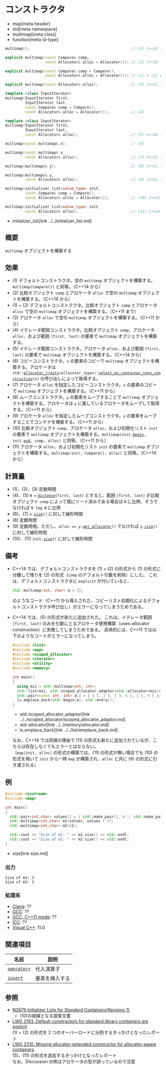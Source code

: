 # コンストラクタ
* map[meta header]
* std[meta namespace]
* multimap[meta class]
* function[meta id-type]

```cpp
multimap();                                              // (1) C++14 から

explicit multimap(const Compare& comp,
                  const Allocator& alloc = Allocator()); // (2) C++14 まで

explicit multimap(const Compare& comp = Compare(),
                  const Allocator& alloc = Allocator()); // (1) + (2) C++11 まで

explicit multimap(const Allocator& alloc);               // (3) C++11 から

template <class InputIterator>
multimap(InputIterator first,
         InputIterator last,
         const Compare& comp = Compare(),
         const Allocator& alloc = Allocator());          // (4)

template <class InputIterator>
multimap(InputIterator first,
         InputIterator last,
         const Allocator& alloc);                        // (5) C++14 から

multimap(const multimap& x);                             // (6)

multimap(const multimap& x,
         const Allocator& alloc);                        // (7) C++11 から

multimap(multimap&& y);                                  // (8) C++11 から

multimap(multimap&& y,
         const Allocator& alloc);                        // (9) C++11 から

multimap(initializer_list<value_type> init,
         const Compare& comp = Compare(),
         const Allocator& alloc = Allocator());          // (10) C++11 から

multimap(initializer_list<value_type> init,
         const Allocator& alloc);                        // (11) C++14 から
```
* initializer_list[link ../../initializer_list.md]


## 概要
`multimap` オブジェクトを構築する


## 効果
- (1) デフォルトコンストラクタ。空の `multimap` オブジェクトを構築する。`multimap(Compare())` と同等。（C++14 から）
- (2) 比較オブジェクト `comp` とアロケータ `alloc` で空の `multimap` オブジェクトを構築する。（C++14 から）
- (1) + (2) デフォルトコンストラクタ。比較オブジェクト `comp` とアロケータ `alloc` で空の `multimap` オブジェクトを構築する。（C++11 まで）
- (3) アロケータ `alloc` で空の `multimap` オブジェクトを構築する。（C++11 から）
- (4) イテレータ範囲コンストラクタ。比較オブジェクト `comp`、アロケータ `alloc`、および範囲 `[first, last)` の要素で `multimap` オブジェクトを構築する。
- (5) イテレータ範囲コンストラクタ。アロケータ `alloc`、および範囲 `[first, last)` の要素で `multimap` オブジェクトを構築する。（C++14 から）
- (6) コピーコンストラクタ。`x` の要素のコピーで `multimap` オブジェクトを構築する。アロケータは `std::`[`allocator_traits`](../../memory/allocator_traits.md)`<allocator_type>::`[`select_on_container_copy_construction`](../../memory/allocator_traits/select_on_container_copy_construction.md)`(x)` の呼び出しによって取得する。
- (7) アロケータ `alloc` を指定したコピーコンストラクタ。`x` の要素のコピーで `multimap` オブジェクトを構築する。（C++11 から）
- (8) ムーブコンストラクタ。`y` の要素をムーブすることで `multimap` オブジェクトを構築する。アロケータは `y` に属しているアロケータをムーブして取得する。（C++11 から）
- (9) アロケータ `alloc` を指定したムーブコンストラクタ。`y` の要素をムーブすることでコンテナを構築する。（C++11 から）
- (10) 比較オブジェクト `comp`、アロケータ `alloc`、および初期化リスト `init` の要素で `multimap` オブジェクトを構築する。`multimap(init.`[`begin`](../../initializer_list/begin.md)`, init.`[`end`](../../initializer_list/end.md)`, comp, alloc)` と同等。（C++11 から）
- (11) アロケータ `alloc`、および初期化リスト `init` の要素で `multimap` オブジェクトを構築する。`multimap(init, Compare(), alloc)` と同等。（C++14 から）


## 計算量
- (1)、(2)、(3) 定数時間
- (4)、(5) `N =` [`distance`](../../iterator/distance.md)`(first, last)` とすると、範囲 `[first, last)` が比較オブジェクト `comp` によって既にソート済みである場合は `N` に比例、そうでなければ `N log N` に比例
- (6)、(7) `x.`[`size`](size.md)`()` に対して線形時間
- (8) 定数時間
- (9) 定数時間。ただし、`alloc == y.`[`get_allocator`](get_allocator.md)`()` でなければ `y.`[`size`](size.md)`()` に対して線形時間
- (10)、(11) `init.`[`size`](size.md)`()` に対して線形時間


## 備考
- C++14 では、デフォルトコンストラクタを (1) + (2) の形式から (1) の形式に分離して残りを (2) の形式（`comp` のデフォルト引数を削除）にした。
    これは、デフォルトコンストラクタに `explicit` が付いていると、

    ```cpp
    std::multimap<int, char> m = {};
    ```

    のようなコード（C++11 から導入された、コピーリスト初期化によるデフォルトコンストラクタ呼び出し）がエラーになってしまうためである。

- C++14 では、(5) の形式が新たに追加された。
    これは、イテレータ範囲 `[first, last)` のみを引数にとるアロケータ使用構築（uses-allocator construction）に失敗してしまうためである。
    具体的には、C++11 では以下のようなコードがエラーになってしまう。

    ```cpp example
    #include <list>
    #include <map>
    #include <scoped_allocator>
    #include <iterator>
    #include <utility>
    #include <memory>

    int main()
    {
      using mii = std::multimap<int, int>;
      std::list<mii, std::scoped_allocator_adaptor<std::allocator<mii>>> ls;
      std::pair<const int, int> a[] = { { 1, 2 }, { 3, 4 }, { 5, 6 } };
      ls.emplace_back(std::begin(a), std::end(a));
    }
    ```
    * std::scoped_allocator_adaptor[link ../../scoped_allocator/scoped_allocator_adaptor.md]
    * std::allocator[link ../../memory/allocator.md]
    * ls.emplace_back[link ../../list/emplace_back.md]

    なお、C++14 では同様の理由で (11) の形式も新たに追加されているが、こちらは存在しなくてもエラーとはならない。  
    （`map(init, alloc)` の形式の構築では、(11) の形式が無い場合でも (10) の形式を用いて `init` から一時 `map` が構築され、`alloc` と共に (9) の形式に引き渡される）


## 例
```cpp example
#include <iostream>
#include <map>

int main()
{
  std::pair<int,char> values[] = { std::make_pair(1,'a'), std::make_pair(2,'b'), std::make_pair(2,'b') };
  std::multimap<int,char> m1(values, values + 3);
  std::multimap<int,char> m2(c1);

  std::cout << "Size of m1: " << m1.size() << std::endl;
  std::cout << "Size of m2: " << m2.size() << std::endl;
}
```
* size[link size.md]

### 出力
```
Size of m1: 3
Size of m2: 3
```

### 処理系
- [Clang](/implementation.md#clang): ??
- [GCC](/implementation.md#gcc): ??
- [GCC, C++11 mode](/implementation.md#gcc): ??
- [ICC](/implementation.md#icc): ??
- [Visual C++](/implementation.md#visual_cpp): 11.0


## 関連項目

| 名前                                                | 説明           |
|-----------------------------------------------------|----------------|
| [`operator=`](/reference/map/multimap/op_assign.md) | 代入演算子     |
| [`insert`](/reference/map/multimap/insert.md)       | 要素を挿入する |


## 参照
- [N2679 Initializer Lists for Standard Containers(Revision 1)](http://www.open-std.org/jtc1/sc22/wg21/docs/papers/2008/n2679.pdf)
    - (10)の経緯となる提案文書
- [LWG 2193. Default constructors for standard library containers are explicit](http://cplusplus.github.io/LWG/lwg-defects.html#2193)  
    (1) + (2) の形式を 2 つのオーバーロードに分割するきっかけとなったレポート
- [LWG 2210. Missing allocator-extended constructor for allocator-aware containers](http://cplusplus.github.io/LWG/lwg-defects.html#2210)  
    (5)、(11) の形式を追加するきっかけとなったレポート  
    なお、Discussion の例はアロケータの型が誤っているので注意
